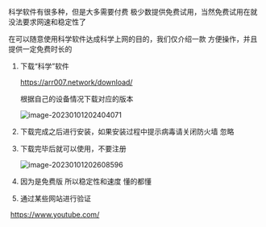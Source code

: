

   科学软件有很多种，但是大多需要付费 极少数提供免费试用，当然免费试用在就没法要求网速和稳定性了

在可以随意使用科学软件达成科学上网的目的，我们仅介绍一款 方便操作，并且提供一定免费时长的

1. 下载“科学”软件

   https://arr007.network/download/

   根据自己的设备情况下载对应的版本

   ![image-20230101202404071](https://gitee.com/fcjun/image/raw/master/img/202301012024457.png)

2. 下载完成之后进行安装，如果安装过程中提示病毒请关闭防火墙 忽略

3. 下载完毕后就可以使用，不要注册

   ![image-20230101202608596](https://gitee.com/fcjun/image/raw/master/img/202301012026614.png)

4. 因为是免费版 所以稳定性和速度 懂的都懂
5. 通过某些网站进行验证

​     https://www.youtube.com/







